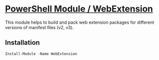 # [PowerShell Module / WebExtension](https://www.powershellgallery.com/packages/WebExtension)

This module helps to build and pack web extension packages for different versions of manifest files (v2, v3).

## Installation
```powershell
Install-Module -Name WebExtension
```